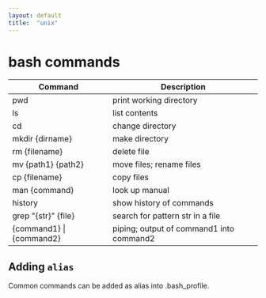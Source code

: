 ```yaml
---
layout: default
title:  "unix"
---
```


# bash commands

<table>
    <thead>
        <tr>
            <th>Command</th>
            <th>Description</th>
        </tr>
    </thead>
    <tbody>
        <tr>
            <td>pwd</td>
            <td>print working directory</td>
        </tr>
        <tr>
            <td>ls</td>
            <td>list contents</td>
        </tr>
        <tr>
            <td>cd</td>
            <td>change directory</td>
        </tr>
        <tr>
            <td>mkdir {dirname}</td>
            <td>make directory</td>
        </tr>
        <tr>
            <td>rm {filename}</td>
            <td>delete file</td>
        </tr>
        <tr>
            <td>mv {path1} {path2}</td>
            <td>move files; rename files</td>
        </tr>
        <tr>
            <td>cp {filename}</td>
            <td>copy files</td>
        </tr>
        <tr>
            <td>man {command}</td>
            <td>look up manual</td>
        </tr>
        <tr>
            <td>history</td>
            <td>show history of commands</td>
        </tr>
        <tr>
            <td>grep "{str}" {file}</td>
            <td>search for pattern str in a file</td>
        </tr>
        <tr>
            <td>{command1} | {command2}</td>
            <td>piping; output of command1 into command2</td>
        </tr>
    </tbody>
</table>

## Adding <code>alias</code> 
Common commands can be added as alias into .bash_profile.
